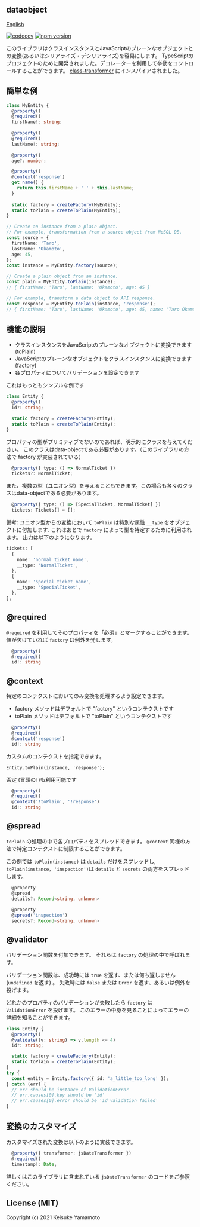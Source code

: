 dataobject
------------

[English](./README.md)

[![codecov](https://codecov.io/gh/yamamotok/dataobject/branch/develop/graph/badge.svg?token=F7O9X2PWOJ)](https://codecov.io/gh/yamamotok/dataobject)
[![npm version](https://badge.fury.io/js/%40yamamotok%2Fdataobject.svg)](https://badge.fury.io/js/%40yamamotok%2Fdataobject)

このライブラリはクラスインスタンスとJavaScriptのプレーンなオブジェクトとの変換(あるいはシリアライズ・デシリアライズ)を容易にします。
TypeScriptのプロジェクトのために開発されました。デコレーターを利用して挙動をコントロールすることができます。
[class-transformer](https://github.com/typestack/class-transformer) にインスパイアされました。

## 簡単な例

```typescript
class MyEntity {
  @property()
  @required()
  firstName!: string;
  
  @property()
  @required()
  lastName!: string;

  @property()
  age?: number;

  @property()
  @context('response')
  get name() {
    return this.firstName + ' ' + this.lastName;
  }
  
  static factory = createFactory(MyEntity);
  static toPlain = createToPlain(MyEntity);
}

// Create an instance from a plain object.
// For example, transformation from a source object from NoSQL DB.
const source = {
  firstName: 'Taro',
  lastName: 'Okamoto',
  age: 45,
};
const instance = MyEntity.factory(source);

// Create a plain object from an instance.
const plain = MyEntity.toPlain(instance);
// { firstName: 'Taro', lastName: 'Okamoto', age: 45 }

// For example, transform a data object to API response.
const response = MyEntity.toPlain(instance, 'response');
// { firstName: 'Taro', lastName: 'Okamoto', age: 45, name: 'Taro Okamoto' }
``` 

## 機能の説明

- クラスインスタンスをJavaScriptのプレーンなオブジェクトに変換できます (toPlain)
- JavaScriptのプレーンなオブジェクトをクラスインスタンスに変換できます (factory)
- 各プロパティについてバリデーションを設定できます

これはもっともシンプルな例です
```typescript
class Entity {
  @property()
  id?: string;

  static factory = createFactory(Entity);
  static toPlain = createToPlain(Entity); 
}
```

プロパティの型がプリミティブでないのであれば、明示的にクラスを与えてください。
このクラスはdata-objectである必要があります。（このライブラリの方法で factory が実装されている）
```typescript
  @property({ type: () => NormalTicket })
  tickets?: NormalTicket;
```

また、複数の型（ユニオン型）を与えることもできます。この場合も各々のクラスはdata-objectである必要があります。
```typescript
  @property({ type: () => [SpecialTicket, NormalTicket] })
  tickets: Tickets[] = [];
```

備考: ユニオン型からの変換において `toPlain` は特別な属性 `__type` をオブジェクトに付加します.
これはあとで `factory` によって型を特定するために利用されます。
出力は以下のようになります。
```typescript
tickets: [
  {
    name: 'normal ticket name',
    __type: 'NormalTicket',
  },
  {
    name: 'special ticket name',
    __type: 'SpecialTicket',
  },
];
```

## @required 

`@required` を利用してそのプロパティを「必須」とマークすることができます。
値が欠けていれば `factory` は例外を発します。

```typescript
  @property()
  @required()
  id!: string
```

## @context

特定のコンテクストにおいてのみ変換を処理するよう設定できます。
- factory メソッドはデフォルトで "factory" というコンテクストです
- toPlain メソッドはデフォルトで "toPlain" というコンテクストです

```typescript
  @property()
  @required()
  @context('response')
  id!: string
```

カスタムのコンテクストを指定できます。
```
Entity.toPlain(instance, 'response');
```

否定 (冒頭の`!`)も利用可能です
```typescript
  @property()
  @required()
  @context('!toPlain', '!response')
  id!: string
```

## @spread

`toPlain` の処理の中で各プロパティをスプレッドできます。 `@context` 同様の方法で特定コンテクストに制限することができます。

この例では `toPlain(instance)` は `details` だけをスプレッドし, `toPlain(instance, 'inspection')`は `details` と `secrets` の両方をスプレッドします。

```typescript
  @property
  @spread
  details?: Record<string, unknown>
  
  @property
  @spread('inspection')
  secrets?: Record<string, unknown>
```

## @validator

バリデーション関数を付加できます。 それらは `factory` の処理の中で呼ばれます。

バリデーション関数は、成功時には `true` を返す、または何も返しません (`undefined` を返す) 。
失敗時には `false` または `Error` を返す、あるいは例外を投げます。

どれかのプロパティのバリデーションが失敗したら `factory` は `ValidationError` を投げます。
このエラーの中身を見ることによってエラーの詳細を知ることができます。

```typescript
class Entity {
  @property()
  @validate((v: string) => v.length <= 4)
  id?: string;

  static factory = createFactory(Entity);
  static toPlain = createToPlain(Entity);
}
try {
  const entity = Entity.factory({ id: 'a_little_too_long' });
} catch (err) {
  // err should be instance of ValidationError
  // err.causes[0].key should be 'id'
  // err.causes[0].error should be 'id validation failed'
}
```

## 変換のカスタマイズ

カスタマイズされた変換は以下のように実装できます。
```typescript
  @property({ transformer: jsDateTransformer })
  @required()
  timestamp!: Date;
```

詳しくはこのライブラリに含まれている `jsDateTransformer` のコードをご参照ください。


## License (MIT)

Copyright (c) 2021 Keisuke Yamamoto









